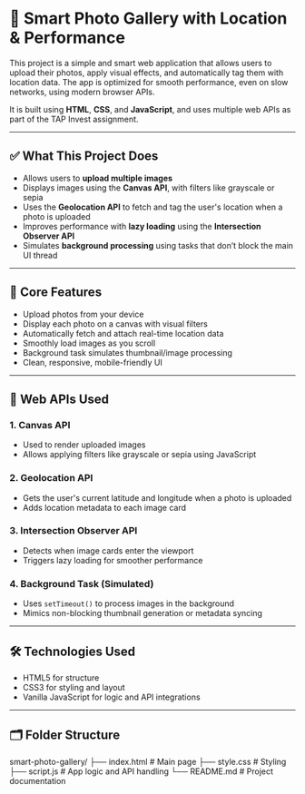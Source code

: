 # 📸 Smart Photo Gallery with Location & Performance

This project is a simple and smart web application that allows users to upload their photos, apply visual effects, and automatically tag them with location data. The app is optimized for smooth performance, even on slow networks, using modern browser APIs.

It is built using **HTML**, **CSS**, and **JavaScript**, and uses multiple web APIs as part of the TAP Invest assignment.

---

## ✅ What This Project Does

- Allows users to **upload multiple images**
- Displays images using the **Canvas API**, with filters like grayscale or sepia
- Uses the **Geolocation API** to fetch and tag the user's location when a photo is uploaded
- Improves performance with **lazy loading** using the **Intersection Observer API**
- Simulates **background processing** using tasks that don’t block the main UI thread

---

## 🚀 Core Features

- Upload photos from your device
- Display each photo on a canvas with visual filters
- Automatically fetch and attach real-time location data
- Smoothly load images as you scroll
- Background task simulates thumbnail/image processing
- Clean, responsive, mobile-friendly UI

---

## 🔌 Web APIs Used

### 1. **Canvas API**
- Used to render uploaded images
- Allows applying filters like grayscale or sepia using JavaScript

### 2. **Geolocation API**
- Gets the user's current latitude and longitude when a photo is uploaded
- Adds location metadata to each image card

### 3. **Intersection Observer API**
- Detects when image cards enter the viewport
- Triggers lazy loading for smoother performance

### 4. **Background Task (Simulated)**
- Uses `setTimeout()` to process images in the background
- Mimics non-blocking thumbnail generation or metadata syncing

---

## 🛠 Technologies Used

- HTML5 for structure
- CSS3 for styling and layout
- Vanilla JavaScript for logic and API integrations

---

## 🗂 Folder Structure
smart-photo-gallery/
├── index.html # Main page
├── style.css # Styling
├── script.js # App logic and API handling
└── README.md # Project documentation
